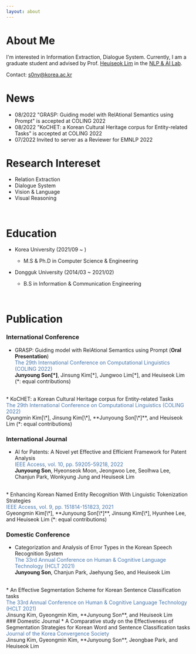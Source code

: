 ```yaml
---
layout: about 
---
```

[//]: # (Please check my [CV]&#40;https://drive.google.com/file/d/1OIubJzknuk7bAkOjLuTYHHNBPVkzwjoe/view?usp=sharing&#41; and [Google Scholar]&#40;https://scholar.google.com/citations?user=ubIxtk8AAAAJ&hl=ko&#41;! )
# About Me
I'm interested in Information Extraction, Dialogue System.
Currently, I am a graduate student and advised by Prof. [Heuiseok Lim](https://scholar.google.co.kr/citations?user=HMTkz7oAAAAJ&hl=ko&oi=ao)  in the [NLP & AI Lab](http://nlp.korea.ac.kr/). 

Contact: s0ny@korea.ac.kr
<br/>

# News 

* 08/2022     "GRASP: Guiding model with RelAtional Semantics using Prompt" is accepted at COLING 2022
* 08/2022     "KoCHET: a Korean Cultural Heritage corpus for Entity-related Tasks" is accepted at COLING 2022
* 07/2022     Invited to server as a Reviewer for EMNLP 2022
 

# Research Intereset
* Relation Extraction
* Dialogue System
* Vision & Language
* Visual Reasoning
<br/>

# Education
* Korea University (2021/09 ~ )
  * M.S & Ph.D in Computer Science & Engineering

* Dongguk University (2014/03 ~ 2021/02)
  * B.S in Information & Communication Engineering
<br/>

# Publication

### International Conference
* GRASP: Guiding model with RelAtional Semantics using Prompt (**Oral Presentation**) <br/> 
<span style="color:rgb(73, 120, 173)"> The 29th International Conference on Computational Linguistics (COLING 2022) </span> <br/> 
**Junyoung Son[\*]**, Jinsung Kim[\*], Jungwoo Lim[\*], and Heuiseok Lim (*: equal contributions)   
<br/> 
* KoCHET: a Korean Cultural Heritage corpus for Entity-related Tasks <br/> 
<span style="color:rgb(73, 120, 173)"> The 29th International Conference on Computational Linguistics (COLING 2022) </span> <br/> 
Gyungmin Kim[\*], Jinsung Kim[\*], **Junyoung Son[\*]**, and Heuiseok Lim (*: equal contributions)
<br/>

### International Journal
* AI for Patents: A Novel yet Effective and Efficient Framework for Patent Analysis <br/> 
<span style="color:rgb(73, 120, 173)"> IEEE Access, vol. 10, pp. 59205-59218, 2022 </span> <br/> 
**Junyoung Son**, Hyeonseok Moon, Jeongwoo Lee, Seolhwa Lee, Chanjun Park, Wonkyung Jung and Heuiseok Lim   
<br/> 
* Enhancing Korean Named Entity Recognition With Linguistic Tokenization Strategies <br/> 
<span style="color:rgb(73, 120, 173)"> IEEE Access, vol. 9, pp. 151814-151823, 2021 </span> <br/> 
Gyeongmin Kim[\*], **Junyoung Son[\*]**, Jinsung Kim[\*], Hyunhee Lee, and Heuiseok Lim (*: equal contributions)
<br/> 


### Domestic Conference
* Categorization and Analysis of Error Types in the Korean Speech Recognition System <br/> 
<span style="color:rgb(73, 120, 173)"> The 33rd Annual Conference on Human & Cognitive Language Technology (HCLT 2021) </span> <br/>
**Junyoung Son**, Chanjun Park, Jaehyung Seo, and Heuiseok Lim <br/>
<br />
* An Effective Segmentation Scheme for Korean Sentence Classification tasks <br/> 
<span style="color:rgb(73, 120, 173)"> The 33rd Annual Conference on Human & Cognitive Language Technology (HCLT 2021) </span> <br/>
Jinsung Kim, Gyeongmin Kim, **Junyoung Son**, and Heuiseok Lim <br/>
### Domestic Journal
* A Comparative study on the Effectiveness of Segmentation Strategies for Korean Word and Sentence Classification tasks <br/> 
<span style="color:rgb(73, 120, 173)"> Journal of the Korea Convergence Society </span> <br/>
Jinsung Kim, Gyeongmin Kim, **Junyoung Son**, Jeongbae Park, and Heuiseok Lim